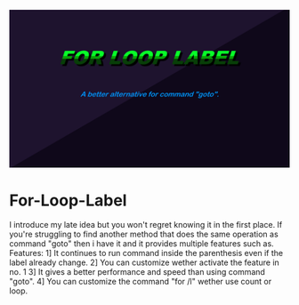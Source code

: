 ![](title.png)
# For-Loop-Label
I introduce my late idea but you won't regret knowing it in the first place.  If you're struggling to find another method that does the same operation as command "goto" then i have it and it provides multiple features such as.  Features: 1] It continues to run command inside the parenthesis even if the label already change. 2] You can customize wether activate the feature in no. 1 3] It gives a better performance and speed than using command "goto". 4] You can customize the command "for /l" wether use count or loop.

